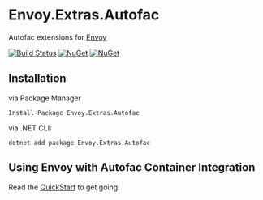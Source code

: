 # Envoy.Extras.Autofac
Autofac extensions for [Envoy](https://github.com/peterkneale/envoy)

[![Build Status](https://ci.appveyor.com/api/projects/status/github/peterkneale/envoy-extras-autofac?branch=master&svg=true)](https://ci.appveyor.com/project/peterkneale/envoy.extras.autofac)
[![NuGet](https://img.shields.io/nuget/dt/envoy.extras.autofac.svg)](https://www.nuget.org/packages/envoy.extras.autofac) 
[![NuGet](https://img.shields.io/nuget/vpre/envoy.extras.autofac.svg)](https://www.nuget.org/packages/envoy.extras.autofac)

## Installation

via Package Manager

```Install-Package Envoy.Extras.Autofac```

via .NET CLI: 
    
```dotnet add package Envoy.Extras.Autofac```

## Using Envoy with Autofac Container Integration

Read the [QuickStart](https://github.com/PeterKneale/Envoy/blob/master/doc/QuickStart.md) to get going.
